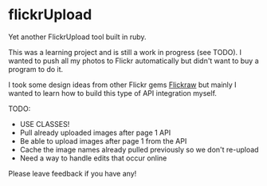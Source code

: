 flickrUpload
============

Yet another FlickrUpload tool built in ruby.

This was a learning project and is still a work in progress (see TODO). I wanted to push all my photos to Flickr automatically but didn't want to buy a program to do it.

I took some design ideas from other Flickr gems [Flickraw](https://github.com/hanklords/flickraw) but mainly I wanted to learn how to build this type of API integration myself.

TODO:

+ USE CLASSES!
+ Pull already uploaded images after page 1 API
+ Be able to upload images after page 1 from the API
+ Cache the image names already pulled previously so we don't re-upload
+ Need a way to handle edits that occur online

Please leave feedback if you have any!
